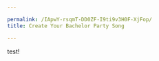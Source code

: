 ```yaml
--- 

permalink: /IApwY-rsqmT-DD0ZF-I9ti9v3H0F-XjFop/ 
title: Create Your Bachelor Party Song

---
```

<div>test!</div>